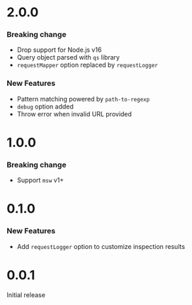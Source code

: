 # 2.0.0

### Breaking change

- Drop support for Node.js v16
- Query object parsed with `qs` library
- `requestMapper` option replaced by `requestLogger`

### New Features

- Pattern matching powered by `path-to-regexp`
- `debug` option added
- Throw error when invalid URL provided

# 1.0.0

### Breaking change

- Support `msw` v1+

# 0.1.0

### New Features

- Add `requestLogger` option to customize inspection results

# 0.0.1

Initial release
